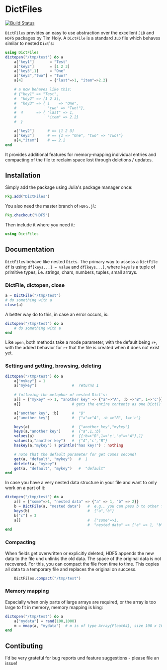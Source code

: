 # DictFiles

[![Build Status](https://travis-ci.org/rened/DictFiles.jl.png)](https://travis-ci.org/rened/DictFiles.jl)

`DictFiles` provides an easy to use abstraction over the excellent `JLD`
and `HDF5` packages by Tim Holy. A `DictFile` is a standard `JLD` file which behaves similar to nested `Dict`'s:

```jl
using DictFiles
dictopen("/tmp/test") do a
    a["key1"]       = "Test"
    a["key2"]       = [1 2 3]
    a["key3",1]     = "One"
    a["key3","two"] = "Two!"
    a[4]            = {"last"=>1, "item"=>2.2}

    # a now behaves like this:
    # {"key1" => "Test",
    #  "key2" => [1 2 3],
    #  "key3" => { 1    => "One",
    #              "two" => "Two!"},
    #  4      => { "last" => 1,
    #              "item" => 2.2}
    #  }

    a["key2"]      # == [1 2 3]
    a["key3"]      # == {1 => "One", "two" => "Two!"}
    a[4,"item"]    # == 2.2
end
```

It provides additional features for memory-mapping individual entries and compacting of the file to reclaim space lost through deletions / updates.

## Installation

Simply add the package using Julia's package manager once:

```jl
Pkg.add("DictFiles")
```

You also need the master branch of `HDF5.jl`:

```jl
Pkg.checkout("HDF5")
```

Then include it where you need it:

```jl
using DictFiles
```

## Documentation

`DictFile`s behave like nested `Dict`s. The primary way to assess a `DictFile df` is using `df[keys...] = value` and `df[keys...]`, where `keys` is a tuple of primitive types, i.e. strings, chars, numbers, tuples, small arrays.

### DictFile, dictopen, close

```jl
a = DictFile("/tmp/test")
# do something with a
close(a)
```

A better way do to this, in case an error occurs, is:

```jl
dictopen("/tmp/test") do a
    # do something with a
end
```

Like `open`, both methods take a mode parameter, with the default being `r+`, with the added behavior for `r+` that the file is created when it does not exist yet.

### Setting and getting, browsing, deleting

```jl
dictopen("/tmp/test") do a
    a["mykey"] = 1
    a["mykey"]                #  returns 1
 
    # following the metaphor of nested Dict's:
    a[] = {"mykey" => 1, "another key" => {"a"=>"A", :b =>"B", 1=>'c'}}
    a[]                       # gets the entire contents as one Dict()

    a["another key", :b]      #  "B"
    a["another key"]          #  {"a"=>"A", :b =>"B", 1=>'c'}

    keys(a)                   #  {"another key","mykey"} 
    keys(a,"another key")     #  {"a",1,:b} 
    values(a)                 #  {{:b=>"B",1=>'c',"a"=>"A"},1} 
    values(a,"another key")   #  {"A",'c',"B"} 
    haskey(a,"mykey") ? println("has key!") : nothing

    # note that the default parameter for get comes second! 
    get(a, "default", "mykey")   #  1 
    delete!(a, "mykey")
    get(a, "default", "mykey")   #  "default"
end
```

In case you have a very nested data structure in your file and want to only work on a part of it:

```jl
dictopen("/tmp/test") do a 
    a[] = {"some"=>1, "nested data" => {"a" => 1, "b" => 2}}
    b = DictFile(a, "nested data")   #  e.g., you can pass b to other functions
    keys(b)                          #  {"a","b"} 
    b["c"] = 3 
    a[]                              #  {"some"=>1, 
                                     #  "nested data" => {"a" => 1, "b" => 2, "c" => 3}}
end
```

### Compacting

When fields get overwritten or explicitly deleted, HDF5 appends the new data to the file und unlinks the old data. The space of the original data is not recovered. For this, you can compact the file from time to time. This copies all data to a temporary file and replaces the original on success.

```jl
    DictFiles.compact("/tmp/test")
```

### Memory mapping

Especially when only parts of large arrays are required, or the array is too large to fit in memory, memory mapping is king:

```jl
dictopen("/tmp/test") do a
    a["mydata"] = rand(100,1000)
    m = mmap(a, "mydata")  # m is of type Array{Float64}, size 100 x 1000
end
```

## Contibuting

I'd be very grateful for bug reports und feature suggestions - please file an issue!
